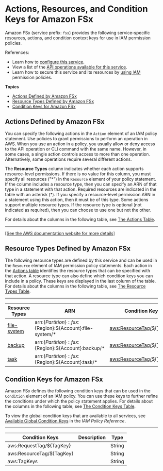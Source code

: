 # Actions, Resources, and Condition Keys for Amazon FSx<a name="list_amazonfsx"></a>

Amazon FSx \(service prefix: `fsx`\) provides the following service\-specific resources, actions, and condition context keys for use in IAM permission policies\.

References:
+ Learn how to [configure this service](https://docs.aws.amazon.com/fsx/latest/WindowsGuide/what-is.html)\.
+ View a list of the [API operations available for this service](https://docs.aws.amazon.com/fsx/latest/APIReference/welcome.html)\.
+ Learn how to secure this service and its resources by [using IAM](https://docs.aws.amazon.com/fsx/latest/WindowsGuide/access-control-overview.html) permission policies\.

**Topics**
+ [Actions Defined by Amazon FSx](#amazonfsx-actions-as-permissions)
+ [Resource Types Defined by Amazon FSx](#amazonfsx-resources-for-iam-policies)
+ [Condition Keys for Amazon FSx](#amazonfsx-policy-keys)

## Actions Defined by Amazon FSx<a name="amazonfsx-actions-as-permissions"></a>

You can specify the following actions in the `Action` element of an IAM policy statement\. Use policies to grant permissions to perform an operation in AWS\. When you use an action in a policy, you usually allow or deny access to the API operation or CLI command with the same name\. However, in some cases, a single action controls access to more than one operation\. Alternatively, some operations require several different actions\.

The **Resource Types** column indicates whether each action supports resource\-level permissions\. If there is no value for this column, you must specify all resources \("\*"\) in the `Resource` element of your policy statement\. If the column includes a resource type, then you can specify an ARN of that type in a statement with that action\. Required resources are indicated in the table with an asterisk \(\*\)\. If you specify a resource\-level permission ARN in a statement using this action, then it must be of this type\. Some actions support multiple resource types\. If the resource type is optional \(not indicated as required\), then you can choose to use one but not the other\.

For details about the columns in the following table, see [The Actions Table](reference_policies_actions-resources-contextkeys.md#actions_table)\.


****  
[\[See the AWS documentation website for more details\]](http://docs.aws.amazon.com/IAM/latest/UserGuide/list_amazonfsx.html)

## Resource Types Defined by Amazon FSx<a name="amazonfsx-resources-for-iam-policies"></a>

The following resource types are defined by this service and can be used in the `Resource` element of IAM permission policy statements\. Each action in the [Actions table](#amazonfsx-actions-as-permissions) identifies the resource types that can be specified with that action\. A resource type can also define which condition keys you can include in a policy\. These keys are displayed in the last column of the table\. For details about the columns in the following table, see [The Resource Types Table](reference_policies_actions-resources-contextkeys.md#resources_table)\.


****  

| Resource Types | ARN | Condition Keys | 
| --- | --- | --- | 
|   [ file\-system ](https://docs.aws.amazon.com/fsx/latest/access-control-overview.html#access-control-resources)  |  arn:$\{Partition\}:fsx:$\{Region\}:$\{Account\}:file\-system/\*  |   [ aws:ResourceTag/$\{TagKey\} ](#amazonfsx-aws_ResourceTag___TagKey_)   | 
|   [ backup ](https://docs.aws.amazon.com/fsx/latest/access-control-overview.html#access-control-resources)  |  arn:$\{Partition\}:fsx:$\{Region\}:$\{Account\}:backup/\*  |   [ aws:ResourceTag/$\{TagKey\} ](#amazonfsx-aws_ResourceTag___TagKey_)   | 
|   [ task ](https://docs.aws.amazon.com/fsx/latest/access-control-overview.html#access-control-resources)  |  arn:$\{Partition\}:fsx:$\{Region\}:$\{Account\}:task/\*  |   [ aws:ResourceTag/$\{TagKey\} ](#amazonfsx-aws_ResourceTag___TagKey_)   | 

## Condition Keys for Amazon FSx<a name="amazonfsx-policy-keys"></a>

Amazon FSx defines the following condition keys that can be used in the `Condition` element of an IAM policy\. You can use these keys to further refine the conditions under which the policy statement applies\. For details about the columns in the following table, see [The Condition Keys Table](reference_policies_actions-resources-contextkeys.md#context_keys_table)\.

To view the global condition keys that are available to all services, see [Available Global Condition Keys](reference_policies_condition-keys.html#AvailableKeys) in the *IAM Policy Reference*\.


****  

| Condition Keys | Description | Type | 
| --- | --- | --- | 
|   aws:RequestTag/$\{TagKey\}  |  | String | 
|   aws:ResourceTag/$\{TagKey\}  |  | String | 
|   aws:TagKeys  |  | String | 